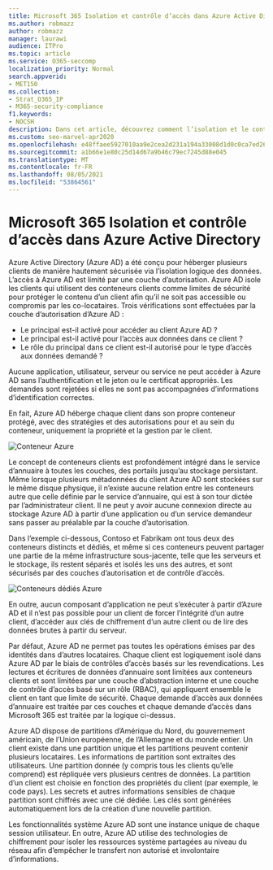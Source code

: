 ```yaml
---
title: Microsoft 365 Isolation et contrôle d’accès dans Azure Active Directory
ms.author: robmazz
author: robmazz
manager: laurawi
audience: ITPro
ms.topic: article
ms.service: O365-seccomp
localization_priority: Normal
search.appverid:
- MET150
ms.collection:
- Strat_O365_IP
- M365-security-compliance
f1.keywords:
- NOCSH
description: Dans cet article, découvrez comment l’isolation et le contrôle d’accès fonctionnent pour conserver les données de plusieurs clients isolés les uns des autres au sein Azure Active Directory.
ms.custom: seo-marvel-apr2020
ms.openlocfilehash: e48ffaee5927010aa9e2cea2d231a194a33008d1d0c0ca7ed260fe6adc3c834b
ms.sourcegitcommit: a1b66e1e80c25d14d67a9b46c79ec7245d88e045
ms.translationtype: MT
ms.contentlocale: fr-FR
ms.lasthandoff: 08/05/2021
ms.locfileid: "53864561"
---
```

# <a name="microsoft-365-isolation-and-access-control-in-azure-active-directory"></a>Microsoft 365 Isolation et contrôle d’accès dans Azure Active Directory

Azure Active Directory (Azure AD) a été conçu pour héberger plusieurs clients de manière hautement sécurisée via l’isolation logique des données. L’accès à Azure AD est limité par une couche d’autorisation. Azure AD isole les clients qui utilisent des conteneurs clients comme limites de sécurité pour protéger le contenu d’un client afin qu’il ne soit pas accessible ou compromis par les co-locataires. Trois vérifications sont effectuées par la couche d’autorisation d’Azure AD :

- Le principal est-il activé pour accéder au client Azure AD ?
- Le principal est-il activé pour l’accès aux données dans ce client ?
- Le rôle du principal dans ce client est-il autorisé pour le type d’accès aux données demandé ?

Aucune application, utilisateur, serveur ou service ne peut accéder à Azure AD sans l’authentification et le jeton ou le certificat appropriés. Les demandes sont rejetées si elles ne sont pas accompagnées d’informations d’identification correctes.

En fait, Azure AD héberge chaque client dans son propre conteneur protégé, avec des stratégies et des autorisations pour et au sein du conteneur, uniquement la propriété et la gestion par le client.
 
![Conteneur Azure](../media/office-365-isolation-azure-container.png)

Le concept de conteneurs clients est profondément intégré dans le service d’annuaire à toutes les couches, des portails jusqu’au stockage persistant. Même lorsque plusieurs métadonnées du client Azure AD sont stockées sur le même disque physique, il n’existe aucune relation entre les conteneurs autre que celle définie par le service d’annuaire, qui est à son tour dictée par l’administrateur client. Il ne peut y avoir aucune connexion directe au stockage Azure AD à partir d’une application ou d’un service demandeur sans passer au préalable par la couche d’autorisation.

Dans l’exemple ci-dessous, Contoso et Fabrikam ont tous deux des conteneurs distincts et dédiés, et même si ces conteneurs peuvent partager une partie de la même infrastructure sous-jacente, telle que les serveurs et le stockage, ils restent séparés et isolés les uns des autres, et sont sécurisés par des couches d’autorisation et de contrôle d’accès.
 
![Conteneurs dédiés Azure](../media/office-365-isolation-azure-dedicated-containers.png)

En outre, aucun composant d’application ne peut s’exécuter à partir d’Azure AD et il n’est pas possible pour un client de forcer l’intégrité d’un autre client, d’accéder aux clés de chiffrement d’un autre client ou de lire des données brutes à partir du serveur.

Par défaut, Azure AD ne permet pas toutes les opérations émises par des identités dans d’autres locataires. Chaque client est logiquement isolé dans Azure AD par le biais de contrôles d’accès basés sur les revendications. Les lectures et écritures de données d’annuaire sont limitées aux conteneurs clients et sont limitées par une couche d’abstraction interne et une couche de contrôle d’accès basé sur un rôle (RBAC), qui appliquent ensemble le client en tant que limite de sécurité. Chaque demande d’accès aux données d’annuaire est traitée par ces couches et chaque demande d’accès dans Microsoft 365 est traitée par la logique ci-dessus.

Azure AD dispose de partitions d’Amérique du Nord, du gouvernement américain, de l’Union européenne, de l’Allemagne et du monde entier. Un client existe dans une partition unique et les partitions peuvent contenir plusieurs locataires. Les informations de partition sont extraites des utilisateurs. Une partition donnée (y compris tous les clients qu’elle comprend) est répliquée vers plusieurs centres de données. La partition d’un client est choisie en fonction des propriétés du client (par exemple, le code pays). Les secrets et autres informations sensibles de chaque partition sont chiffrés avec une clé dédiée. Les clés sont générées automatiquement lors de la création d’une nouvelle partition.

Les fonctionnalités système Azure AD sont une instance unique de chaque session utilisateur. En outre, Azure AD utilise des technologies de chiffrement pour isoler les ressources système partagées au niveau du réseau afin d’empêcher le transfert non autorisé et involontaire d’informations.
